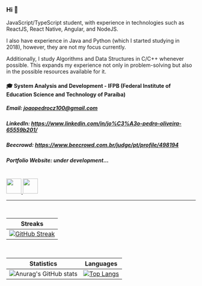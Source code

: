 ### Hi 👋
JavaScript/TypeScript student, with experience in technologies such as ReactJS, React Native, Angular, and NodeJS.

I also have experience in Java and Python (which I started studying in 2018), however, they are not my focus currently.

Additionally, I study Algorithms and Data Structures in C/C++ whenever possible. This expands my experience not only in problem-solving but also in the possible resources available for it.
#### 🎓 System Analysis and Development - IFPB (Federal Institute of Education Science and Technology of Paraíba)

##### Email: **joaopedrocz100@gmail.com**
##### LinkedIn: **https://www.linkedin.com/in/jo%C3%A3o-pedro-oliveira-65559b201/**
##### Beecrowd: **https://www.beecrowd.com.br/judge/pt/profile/498194**
##### Portfolio Website: *under development...*

<br />

<a href = "mailto:joaopedrocz100@gmail.com">
  <img height="40" src="https://img.shields.io/badge/-Gmail-%23333?style=for-the-badge&logo=gmail&logoColor=red" target="_blank">
</a>
<a href="https://www.linkedin.com/in/jo%C3%A3o-pedro-oliveira-65559b201/" target="_blank">
  <img height="40" src="https://img.shields.io/badge/-LinkedIn-%230077B5?style=for-the-badge&logo=linkedin&logoColor=white" target="_blank">
</a>

<hr/>
<br/>

<div align="center">
  
  | Streaks |
  |--|
  |[![GitHub Streak](https://github-readme-streak-stats.herokuapp.com/?user=JoaoPedroli&theme=radical)](https://github.com/Joao010/github-readme-streak-stats)|
  
  <br/>
  
  | Statistics|Languages |
  |--|--|
  |![Anurag's GitHub stats](https://github-readme-stats.vercel.app/api?username=JoaoPedroli&show_icons=true&theme=radical)|[![Top Langs](https://github-readme-stats.vercel.app/api/top-langs/?username=JoaoPedroli&layout=compact&theme=radical)](https://github.com/Joao010/github-readme-stats)|
  
</div>
